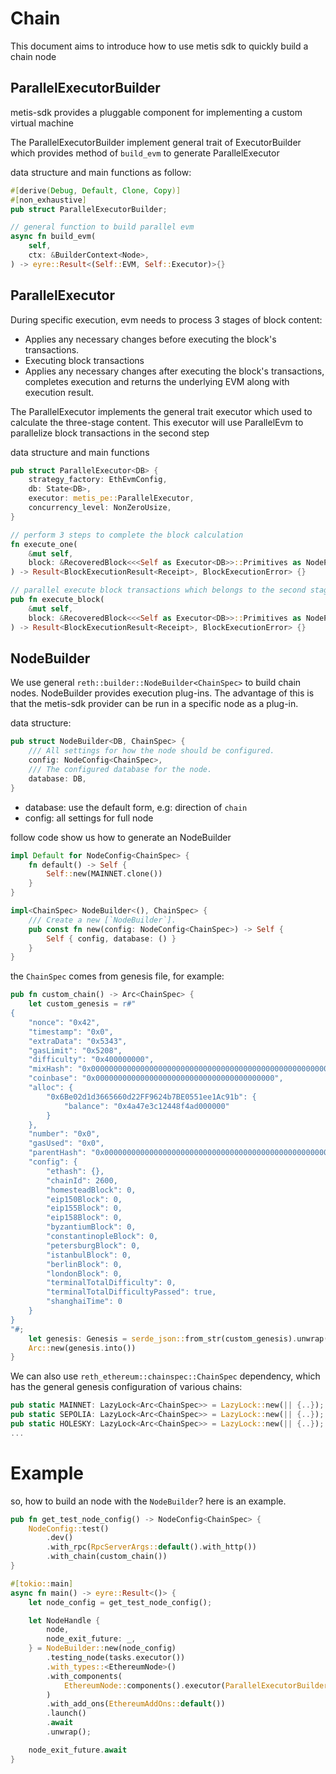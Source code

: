 # Chain

This document aims to introduce how to use metis sdk to quickly build a chain node

## ParallelExecutorBuilder
metis-sdk provides a pluggable component for implementing a custom virtual machine

The ParallelExecutorBuilder implement general trait of ExecutorBuilder which provides method of `build_evm` to generate ParallelExecutor

data structure and main functions as follow:
```rust
#[derive(Debug, Default, Clone, Copy)]
#[non_exhaustive]
pub struct ParallelExecutorBuilder;

// general function to build parallel evm
async fn build_evm(
    self,
    ctx: &BuilderContext<Node>,
) -> eyre::Result<(Self::EVM, Self::Executor)>{}
```

## ParallelExecutor

During specific execution, evm needs to process 3 stages of block content:
- Applies any necessary changes before executing the block's transactions.
- Executing block transactions
- Applies any necessary changes after executing the block's transactions, completes execution and returns the underlying EVM along with execution result.

The ParallelExecutor implements the general trait executor which used to calculate the three-stage content. This executor will use ParallelEvm to parallelize block transactions in the second step 

data structure and main functions
```rust
pub struct ParallelExecutor<DB> {
    strategy_factory: EthEvmConfig,
    db: State<DB>,
    executor: metis_pe::ParallelExecutor,
    concurrency_level: NonZeroUsize,
}

// perform 3 steps to complete the block calculation
fn execute_one(
    &mut self,
    block: &RecoveredBlock<<<Self as Executor<DB>>::Primitives as NodePrimitives>::Block>,
) -> Result<BlockExecutionResult<Receipt>, BlockExecutionError> {}

// parallel execute block transactions which belongs to the second stage
pub fn execute_block(
    &mut self,
    block: &RecoveredBlock<<<Self as Executor<DB>>::Primitives as NodePrimitives>::Block>,
) -> Result<BlockExecutionResult<Receipt>, BlockExecutionError> {}
```

## NodeBuilder
We use general `reth::builder::NodeBuilder<ChainSpec>` to build chain nodes. NodeBuilder provides execution plug-ins. The advantage of this is that the metis-sdk provider can be run in a specific node as a plug-in.

data structure:
```rust
pub struct NodeBuilder<DB, ChainSpec> {
    /// All settings for how the node should be configured.
    config: NodeConfig<ChainSpec>,
    /// The configured database for the node.
    database: DB,
}
```
- database: use the default form, e.g: direction of `chain`
- config: all settings for full node

follow code show us how to generate an NodeBuilder
```rust
impl Default for NodeConfig<ChainSpec> {
    fn default() -> Self {
        Self::new(MAINNET.clone())
    }
}

impl<ChainSpec> NodeBuilder<(), ChainSpec> {
    /// Create a new [`NodeBuilder`].
    pub const fn new(config: NodeConfig<ChainSpec>) -> Self {
        Self { config, database: () }
    }
}
```

the `ChainSpec` comes from genesis file, for example:
```rust
pub fn custom_chain() -> Arc<ChainSpec> {
    let custom_genesis = r#"
{
    "nonce": "0x42",
    "timestamp": "0x0",
    "extraData": "0x5343",
    "gasLimit": "0x5208",
    "difficulty": "0x400000000",
    "mixHash": "0x0000000000000000000000000000000000000000000000000000000000000000",
    "coinbase": "0x0000000000000000000000000000000000000000",
    "alloc": {
        "0x6Be02d1d3665660d22FF9624b7BE0551ee1Ac91b": {
            "balance": "0x4a47e3c12448f4ad000000"
        }
    },
    "number": "0x0",
    "gasUsed": "0x0",
    "parentHash": "0x0000000000000000000000000000000000000000000000000000000000000000",
    "config": {
        "ethash": {},
        "chainId": 2600,
        "homesteadBlock": 0,
        "eip150Block": 0,
        "eip155Block": 0,
        "eip158Block": 0,
        "byzantiumBlock": 0,
        "constantinopleBlock": 0,
        "petersburgBlock": 0,
        "istanbulBlock": 0,
        "berlinBlock": 0,
        "londonBlock": 0,
        "terminalTotalDifficulty": 0,
        "terminalTotalDifficultyPassed": true,
        "shanghaiTime": 0
    }
}
"#;
    let genesis: Genesis = serde_json::from_str(custom_genesis).unwrap();
    Arc::new(genesis.into())
}
```

We can also use `reth_ethereum::chainspec::ChainSpec` dependency, which has the general genesis configuration of various chains:
```rust
pub static MAINNET: LazyLock<Arc<ChainSpec>> = LazyLock::new(|| {..});
pub static SEPOLIA: LazyLock<Arc<ChainSpec>> = LazyLock::new(|| {..});
pub static HOLESKY: LazyLock<Arc<ChainSpec>> = LazyLock::new(|| {..});
...
```

# Example
so, how to build an node with the `NodeBuilder`? here is an example.

```rust
pub fn get_test_node_config() -> NodeConfig<ChainSpec> {
    NodeConfig::test()
        .dev()
        .with_rpc(RpcServerArgs::default().with_http())
        .with_chain(custom_chain())
}

#[tokio::main]
async fn main() -> eyre::Result<()> {
    let node_config = get_test_node_config();

    let NodeHandle {
        node,
        node_exit_future: _,
    } = NodeBuilder::new(node_config)
        .testing_node(tasks.executor())
        .with_types::<EthereumNode>()
        .with_components(
            EthereumNode::components().executor(ParallelExecutorBuilder::default()),
        )
        .with_add_ons(EthereumAddOns::default())
        .launch()
        .await
        .unwrap();

    node_exit_future.await
}
```
